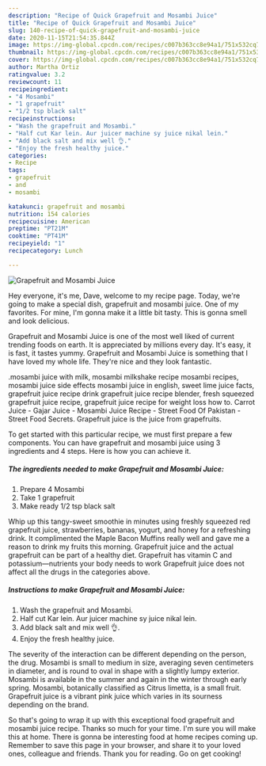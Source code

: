 ```yaml
---
description: "Recipe of Quick Grapefruit and Mosambi Juice"
title: "Recipe of Quick Grapefruit and Mosambi Juice"
slug: 140-recipe-of-quick-grapefruit-and-mosambi-juice
date: 2020-11-15T21:54:35.844Z
image: https://img-global.cpcdn.com/recipes/c007b363cc8e94a1/751x532cq70/grapefruit-and-mosambi-juice-recipe-main-photo.jpg
thumbnail: https://img-global.cpcdn.com/recipes/c007b363cc8e94a1/751x532cq70/grapefruit-and-mosambi-juice-recipe-main-photo.jpg
cover: https://img-global.cpcdn.com/recipes/c007b363cc8e94a1/751x532cq70/grapefruit-and-mosambi-juice-recipe-main-photo.jpg
author: Martha Ortiz
ratingvalue: 3.2
reviewcount: 11
recipeingredient:
- "4 Mosambi"
- "1 grapefruit"
- "1/2 tsp black salt"
recipeinstructions:
- "Wash the grapefruit and Mosambi."
- "Half cut Kar lein. Aur juicer machine sy juice nikal lein."
- "Add black salt and mix well 👌."
- "Enjoy the fresh healthy juice."
categories:
- Recipe
tags:
- grapefruit
- and
- mosambi

katakunci: grapefruit and mosambi 
nutrition: 154 calories
recipecuisine: American
preptime: "PT21M"
cooktime: "PT41M"
recipeyield: "1"
recipecategory: Lunch

---
```



![Grapefruit and Mosambi Juice](https://img-global.cpcdn.com/recipes/c007b363cc8e94a1/751x532cq70/grapefruit-and-mosambi-juice-recipe-main-photo.jpg)

Hey everyone, it's me, Dave, welcome to my recipe page. Today, we're going to make a special dish, grapefruit and mosambi juice. One of my favorites. For mine, I'm gonna make it a little bit tasty. This is gonna smell and look delicious.

Grapefruit and Mosambi Juice is one of the most well liked of current trending foods on earth. It is appreciated by millions every day. It's easy, it is fast, it tastes yummy. Grapefruit and Mosambi Juice is something that I have loved my whole life. They're nice and they look fantastic.

.mosambi juice with milk, mosambi milkshake recipe mosambi recipes, mosambi juice side effects mosambi juice in english, sweet lime juice facts, grapefruit juice recipe drink grapefruit juice recipe blender, fresh squeezed grapefruit juice recipe, grapefruit juice recipe for weight loss how to. Carrot Juice - Gajar Juice - Mosambi Juice Recipe - Street Food Of Pakistan - Street Food Secrets. Grapefruit juice is the juice from grapefruits.


To get started with this particular recipe, we must first prepare a few components. You can have grapefruit and mosambi juice using 3 ingredients and 4 steps. Here is how you can achieve it.

<!--inarticleads1-->

##### The ingredients needed to make Grapefruit and Mosambi Juice:

1. Prepare 4 Mosambi
1. Take 1 grapefruit
1. Make ready 1/2 tsp black salt


Whip up this tangy-sweet smoothie in minutes using freshly squeezed red grapefruit juice, strawberries, bananas, yogurt, and honey for a refreshing drink. It complimented the Maple Bacon Muffins really well and gave me a reason to drink my fruits this morning. Grapefruit juice and the actual grapefruit can be part of a healthy diet. Grapefruit has vitamin C and potassium—nutrients your body needs to work Grapefruit juice does not affect all the drugs in the categories above. 

<!--inarticleads2-->

##### Instructions to make Grapefruit and Mosambi Juice:

1. Wash the grapefruit and Mosambi.
1. Half cut Kar lein. Aur juicer machine sy juice nikal lein.
1. Add black salt and mix well 👌.
1. Enjoy the fresh healthy juice.


The severity of the interaction can be different depending on the person, the drug. Mosambi is small to medium in size, averaging seven centimeters in diameter, and is round to oval in shape with a slightly lumpy exterior. Mosambi is available in the summer and again in the winter through early spring. Mosambi, botanically classified as Citrus limetta, is a small fruit. Grapefruit juice is a vibrant pink juice which varies in its sourness depending on the brand. 

So that's going to wrap it up with this exceptional food grapefruit and mosambi juice recipe. Thanks so much for your time. I'm sure you will make this at home. There is gonna be interesting food at home recipes coming up. Remember to save this page in your browser, and share it to your loved ones, colleague and friends. Thank you for reading. Go on get cooking!
